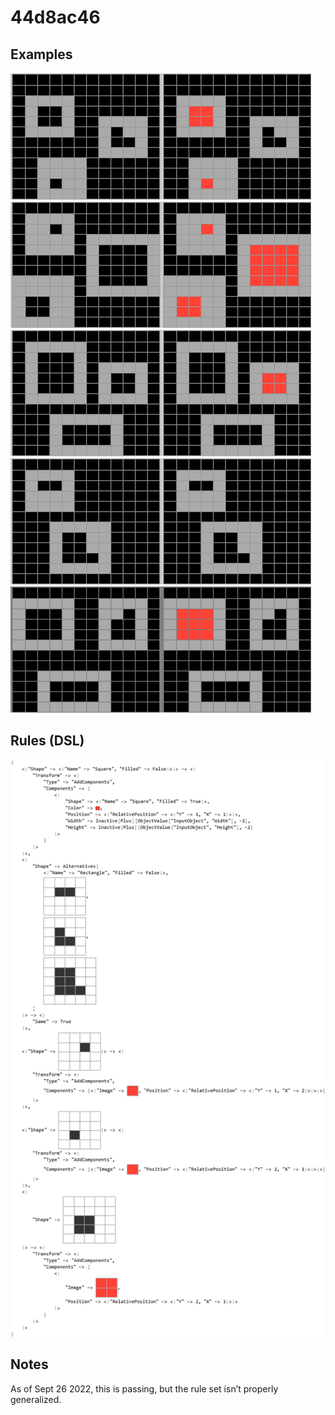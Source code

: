 # 44d8ac46

## Examples

![ARC examples for 44d8ac46](examples.png?raw=true)

## Rules (DSL)

![DSL rules for 44d8ac46](rules.png?raw=true)

## Notes
As of Sept 26 2022, this is passing, but the rule set isn’t properly generalized.
